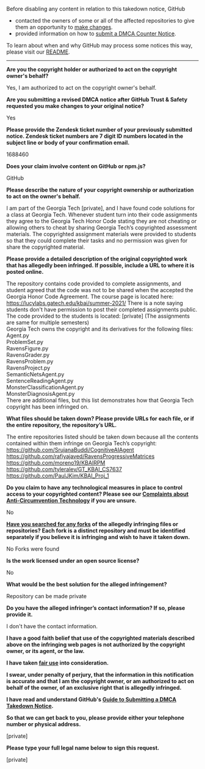 Before disabling any content in relation to this takedown notice, GitHub
- contacted the owners of some or all of the affected repositories to give them an opportunity to [make changes](https://docs.github.com/en/github/site-policy/dmca-takedown-policy#a-how-does-this-actually-work).
- provided information on how to [submit a DMCA Counter Notice](https://docs.github.com/en/articles/guide-to-submitting-a-dmca-counter-notice).

To learn about when and why GitHub may process some notices this way, please visit our [README](https://github.com/github/dmca/blob/master/README.md#anatomy-of-a-takedown-notice).

---

**Are you the copyright holder or authorized to act on the copyright owner's behalf?**

Yes, I am authorized to act on the copyright owner's behalf.

**Are you submitting a revised DMCA notice after GitHub Trust & Safety requested you make changes to your original notice?**

Yes

**Please provide the Zendesk ticket number of your previously submitted notice. Zendesk ticket numbers are 7 digit ID numbers located in the subject line or body of your confirmation email.**

1688460

**Does your claim involve content on GitHub or npm.js?**

GitHub

**Please describe the nature of your copyright ownership or authorization to act on the owner's behalf.**

I am part of the Georgia Tech [private], and I have found code solutions for a class at Georgia Tech. Whenever student turn into their code assignments they agree to the Georgia Tech Honor Code stating they are not cheating or allowing others to cheat by sharing Georgia Tech’s copyrighted assessment materials. The copyrighted assignment materials were provided to students so that they could complete their tasks and no permission was given for share the copyrighted material.

**Please provide a detailed description of the original copyrighted work that has allegedly been infringed. If possible, include a URL to where it is posted online.**

The repository contains code provided to complete assignments, and student agreed that the code was not to be shared when the accepted the Georgia Honor Code Agreement. The course page is located here: https://lucylabs.gatech.edu/kbai/summer-2021/ There is a note saying students don't have permission to post their completed assignments public. The code provided to the students is located: [private]
(The assignments are same for multiple semesters)  
Georgia Tech owns the copyright and its derivatives for the following files:  
Agent.py  
ProblemSet.py  
RavensFigure.py  
RavensGrader.py  
RavensProblem.py  
RavensProject.py  
SemanticNetsAgent.py  
SentenceReadingAgent.py  
MonsterClassificationAgent.py  
MonsterDiagnosisAgent.py  
There are additional files, but this list demonstrates how that Georgia Tech copyright has been infringed on.

**What files should be taken down? Please provide URLs for each file, or if the entire repository, the repository’s URL.**

The entire repositories listed should be taken down because all the contents contained within them infringe on Georgia Tech’s copyright:  
https://github.com/SrujanaBuddi/CognitiveAIAgent  
https://github.com/rafiyajaved/RavensProgressiveMatrices  
https://github.com/moreno19/KBAIRPM  
https://github.com/tyleralev/GT_KBAI_CS7637  
https://github.com/PaulJKim/KBAI_Proj_1

**Do you claim to have any technological measures in place to control access to your copyrighted content? Please see our <a href="https://docs.github.com/articles/guide-to-submitting-a-dmca-takedown-notice#complaints-about-anti-circumvention-technology">Complaints about Anti-Circumvention Technology</a> if you are unsure.**

No

**<a href="https://docs.github.com/articles/dmca-takedown-policy#b-what-about-forks-or-whats-a-fork">Have you searched for any forks</a> of the allegedly infringing files or repositories? Each fork is a distinct repository and must be identified separately if you believe it is infringing and wish to have it taken down.**

No Forks were found

**Is the work licensed under an open source license?**

No

**What would be the best solution for the alleged infringement?**

Repository can be made private

**Do you have the alleged infringer’s contact information? If so, please provide it.**

I don't have the contact information.

**I have a good faith belief that use of the copyrighted materials described above on the infringing web pages is not authorized by the copyright owner, or its agent, or the law.**

**I have taken <a href="https://www.lumendatabase.org/topics/22">fair use</a> into consideration.**

**I swear, under penalty of perjury, that the information in this notification is accurate and that I am the copyright owner, or am authorized to act on behalf of the owner, of an exclusive right that is allegedly infringed.**

**I have read and understand GitHub's <a href="https://docs.github.com/articles/guide-to-submitting-a-dmca-takedown-notice/">Guide to Submitting a DMCA Takedown Notice</a>.**

**So that we can get back to you, please provide either your telephone number or physical address.**

[private]

**Please type your full legal name below to sign this request.**

[private]

